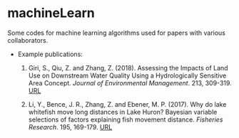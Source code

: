 # machineLearn
Some codes for machine learning algorithms used for papers with various collaborators. 

* Example publications:
  1. Giri, S., Qiu, Z. and Zhang, Z. (2018). Assessing the Impacts of Land Use on Downstream Water Quality Using a Hydrologically Sensitive Area Concept. _Journal of Environmental Management_. 213, 309-319. [URL](https://www.sciencedirect.com/science/article/pii/S0301479718301828)
  
  2. Li, Y., Bence, J. R., Zhang, Z. and Ebener, M. P. (2017). Why do lake whitefish move long distances in Lake Huron? Bayesian variable selections of factors explaining fish movement distance. _Fisheries Research_. 195, 169-179. [URL](https://www.sciencedirect.com/science/article/pii/S0165783617301960)
